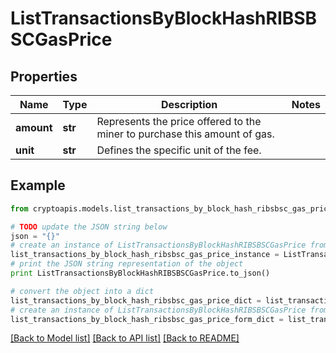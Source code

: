# ListTransactionsByBlockHashRIBSBSCGasPrice


## Properties
Name | Type | Description | Notes
------------ | ------------- | ------------- | -------------
**amount** | **str** | Represents the price offered to the miner to purchase this amount of gas. | 
**unit** | **str** | Defines the specific unit of the fee. | 

## Example

```python
from cryptoapis.models.list_transactions_by_block_hash_ribsbsc_gas_price import ListTransactionsByBlockHashRIBSBSCGasPrice

# TODO update the JSON string below
json = "{}"
# create an instance of ListTransactionsByBlockHashRIBSBSCGasPrice from a JSON string
list_transactions_by_block_hash_ribsbsc_gas_price_instance = ListTransactionsByBlockHashRIBSBSCGasPrice.from_json(json)
# print the JSON string representation of the object
print ListTransactionsByBlockHashRIBSBSCGasPrice.to_json()

# convert the object into a dict
list_transactions_by_block_hash_ribsbsc_gas_price_dict = list_transactions_by_block_hash_ribsbsc_gas_price_instance.to_dict()
# create an instance of ListTransactionsByBlockHashRIBSBSCGasPrice from a dict
list_transactions_by_block_hash_ribsbsc_gas_price_form_dict = list_transactions_by_block_hash_ribsbsc_gas_price.from_dict(list_transactions_by_block_hash_ribsbsc_gas_price_dict)
```
[[Back to Model list]](../README.md#documentation-for-models) [[Back to API list]](../README.md#documentation-for-api-endpoints) [[Back to README]](../README.md)


